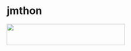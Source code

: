 # jmthon

<p align="left"><a href="https://heroku.com/deploy?template=https://github.com/so0nk/music"> <img src="https://img.shields.io/badge/Deploy%20To%20Heroku-purple?style=for-the-badge&logo=heroku" width="320" height="58.45"/></a></p>

